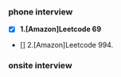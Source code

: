 ### phone interview
- [x] **1.[Amazon]Leetcode 69**
- [] 2.[Amazon]Leetcode 994.

### onsite interview
